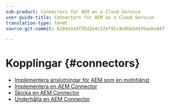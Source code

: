 ```yaml
---
sub-product: Connectors for AEM as a Cloud Service
user-guide-title: Connectors for AEM as a Cloud Service
translation-type: tm+mt
source-git-commit: 629de3a9f55d2e4c52ef91c9e0bb5d439aebe84f

---
```



# Kopplingar {#connectors}

+ [Implementera anslutningar för AEM som en molntjänst](/help/connectors/home.md)
+ [Implementera en AEM Connector](implement.md)
+ [Skicka en AEM Connector](submit.md)
+ [Underhålla en AEM Connector](maintain.md)
